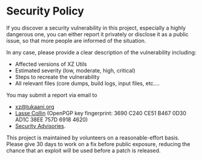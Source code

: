 # Security Policy

If you discover a security vulnerability in this project, especially a highly dangerous one, you can either report it privately or disclose it as a public issue, so that more people are informed of the situation.

In any case, please
 provide a clear description of the vulnerability including:

 - Affected versions of XZ Utils
 - Estimated severity (low, moderate, high, critical)
 - Steps to recreate the vulnerability
 - All relevant files (core dumps, build logs, input files, etc....


You may submit a report via email to
- [xz@tukaani.org](mailto:xz@tukaani.org)
- [Lasse Collin](mailto:lasse.collin@tukaani.org)
(OpenPGP key fingerprint: 3690 C240 CE51 B467 0D30 AD1C 38EE 757D 6918 4620)
- [Security Advisories](https://github.com/tukaani-project/xz/security/advisories/new).

This project is maintained by volunteers on a reasonable-effort basis.
Please give 30 days to work on a fix before public exposure,
reducing the chance that an exploit will be used before a patch is released.
